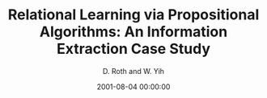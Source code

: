 ---
title: "Relational Learning via Propositional Algorithms: An Information Extraction Case Study"
collection: publications
permalink: /publication/2001-08-04-0002
date: 2001-08-04 00:00:00
author: 'D. Roth and W. Yih'
venue: 'IJCAI-2001'
---